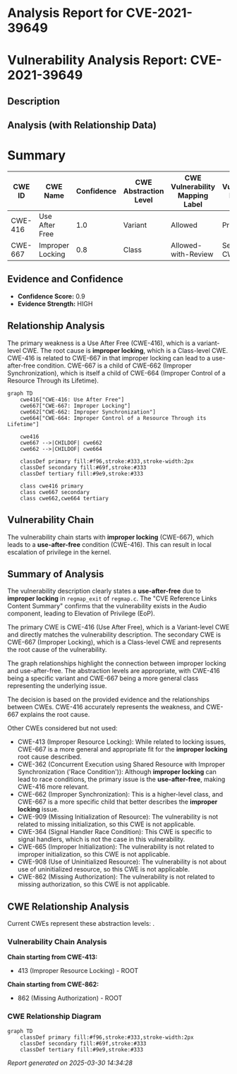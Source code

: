 # Analysis Report for CVE-2021-39649

# Vulnerability Analysis Report: CVE-2021-39649

## Description



## Analysis (with Relationship Data)

# Summary
| CWE ID | CWE Name | Confidence | CWE Abstraction Level | CWE Vulnerability Mapping Label | CWE-Vulnerability Mapping Notes |
|---|---|---|---|---|---|
| CWE-416 | Use After Free | 1.0 | Variant | Allowed | Primary CWE |
| CWE-667 | Improper Locking | 0.8 | Class | Allowed-with-Review | Secondary CWE |

## Evidence and Confidence

*   **Confidence Score:** 0.9
*   **Evidence Strength:** HIGH

## Relationship Analysis
The primary weakness is a Use After Free (CWE-416), which is a variant-level CWE. The root cause is **improper locking**, which is a Class-level CWE. CWE-416 is related to CWE-667 in that improper locking can lead to a use-after-free condition. CWE-667 is a child of CWE-662 (Improper Synchronization), which is itself a child of CWE-664 (Improper Control of a Resource Through its Lifetime).

```mermaid
graph TD
    cwe416["CWE-416: Use After Free"]
    cwe667["CWE-667: Improper Locking"]
    cwe662["CWE-662: Improper Synchronization"]
    cwe664["CWE-664: Improper Control of a Resource Through its Lifetime"]

    cwe416
    cwe667 -->|CHILDOF| cwe662
    cwe662 -->|CHILDOF| cwe664

    classDef primary fill:#f96,stroke:#333,stroke-width:2px
    classDef secondary fill:#69f,stroke:#333
    classDef tertiary fill:#9e9,stroke:#333

    class cwe416 primary
    class cwe667 secondary
    class cwe662,cwe664 tertiary
```

## Vulnerability Chain
The vulnerability chain starts with **improper locking** (CWE-667), which leads to a **use-after-free** condition (CWE-416). This can result in local escalation of privilege in the kernel.

## Summary of Analysis
The vulnerability description clearly states a **use-after-free** due to **improper locking** in `regmap_exit` of `regmap.c`. The "CVE Reference Links Content Summary" confirms that the vulnerability exists in the Audio component, leading to Elevation of Privilege (EoP).

The primary CWE is CWE-416 (Use After Free), which is a Variant-level CWE and directly matches the vulnerability description. The secondary CWE is CWE-667 (Improper Locking), which is a Class-level CWE and represents the root cause of the vulnerability.

The graph relationships highlight the connection between improper locking and use-after-free. The abstraction levels are appropriate, with CWE-416 being a specific variant and CWE-667 being a more general class representing the underlying issue.

The decision is based on the provided evidence and the relationships between CWEs. CWE-416 accurately represents the weakness, and CWE-667 explains the root cause.

Other CWEs considered but not used:

*   CWE-413 (Improper Resource Locking): While related to locking issues, CWE-667 is a more general and appropriate fit for the **improper locking** root cause described.
*   CWE-362 (Concurrent Execution using Shared Resource with Improper Synchronization ('Race Condition')): Although **improper locking** can lead to race conditions, the primary issue is the **use-after-free**, making CWE-416 more relevant.
*   CWE-662 (Improper Synchronization): This is a higher-level class, and CWE-667 is a more specific child that better describes the **improper locking** issue.
*   CWE-909 (Missing Initialization of Resource): The vulnerability is not related to missing initialization, so this CWE is not applicable.
*   CWE-364 (Signal Handler Race Condition): This CWE is specific to signal handlers, which is not the case in this vulnerability.
*   CWE-665 (Improper Initialization): The vulnerability is not related to improper initialization, so this CWE is not applicable.
*   CWE-908 (Use of Uninitialized Resource): The vulnerability is not about use of uninitialized resource, so this CWE is not applicable.
*   CWE-862 (Missing Authorization): The vulnerability is not related to missing authorization, so this CWE is not applicable.


## CWE Relationship Analysis

Current CWEs represent these abstraction levels: .


### Vulnerability Chain Analysis

**Chain starting from CWE-413:**
- 413 (Improper Resource Locking) - ROOT


**Chain starting from CWE-862:**
- 862 (Missing Authorization) - ROOT



### CWE Relationship Diagram

```mermaid
graph TD
    classDef primary fill:#f96,stroke:#333,stroke-width:2px
    classDef secondary fill:#69f,stroke:#333
    classDef tertiary fill:#9e9,stroke:#333
```



*Report generated on 2025-03-30 14:34:28*
